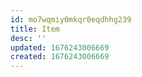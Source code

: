 ```yaml
---
id: mo7wqmiy0mkqr0eqdhhg239
title: Item
desc: ''
updated: 1676243006669
created: 1676243006669
---
```

